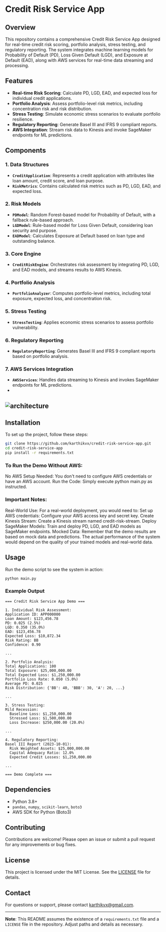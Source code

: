 # Credit Risk Service App

## Overview

This repository contains a comprehensive Credit Risk Service App designed for real-time credit risk scoring, portfolio analysis, stress testing, and regulatory reporting. The system integrates machine learning models for Probability of Default (PD), Loss Given Default (LGD), and Exposure at Default (EAD), along with AWS services for real-time data streaming and processing.

## Features

- **Real-time Risk Scoring**: Calculate PD, LGD, EAD, and expected loss for individual credit applications.
- **Portfolio Analysis**: Assess portfolio-level risk metrics, including concentration risk and risk distribution.
- **Stress Testing**: Simulate economic stress scenarios to evaluate portfolio resilience.
- **Regulatory Reporting**: Generate Basel III and IFRS 9 compliant reports.
- **AWS Integration**: Stream risk data to Kinesis and invoke SageMaker endpoints for ML predictions.

## Components

### 1. **Data Structures**
- **`CreditApplication`**: Represents a credit application with attributes like loan amount, credit score, and loan purpose.
- **`RiskMetrics`**: Contains calculated risk metrics such as PD, LGD, EAD, and expected loss.

### 2. **Risk Models**
- **`PDModel`**: Random Forest-based model for Probability of Default, with a fallback rule-based approach.
- **`LGDModel`**: Rule-based model for Loss Given Default, considering loan security and purpose.
- **`EADModel`**: Calculates Exposure at Default based on loan type and outstanding balance.

### 3. **Core Engine**
- **`CreditRiskEngine`**: Orchestrates risk assessment by integrating PD, LGD, and EAD models, and streams results to AWS Kinesis.

### 4. **Portfolio Analysis**
- **`PortfolioAnalyzer`**: Computes portfolio-level metrics, including total exposure, expected loss, and concentration risk.

### 5. **Stress Testing**
- **`StressTesting`**: Applies economic stress scenarios to assess portfolio vulnerability.

### 6. **Regulatory Reporting**
- **`RegulatoryReporting`**: Generates Basel III and IFRS 9 compliant reports based on portfolio analysis.

### 7. **AWS Services Integration**
- **`AWSServices`**: Handles data streaming to Kinesis and invokes SageMaker endpoints for ML predictions.
-
![architecture](./assets/credit-risk-app-arch.png)
-
## Installation

To set up the project, follow these steps:

```bash
git clone https://github.com/karthikvx/credit-risk-service-app.git
cd credit-risk-service-app
pip install -r requirements.txt
```

### To Run the Demo Without AWS:

No AWS Setup Needed: You don't need to configure AWS credentials or have an AWS account.
Run the Code: Simply execute python main.py as instructed.

### Important Notes:

Real-World Use: For a real-world deployment, you would need to:
Set up AWS credentials: Configure your AWS access key and secret key.
Create Kinesis Stream: Create a Kinesis stream named credit-risk-stream.
Deploy SageMaker Models: Train and deploy PD, LGD, and EAD models as SageMaker endpoints.
Mocked Data: Remember that the demo results are based on mock data and predictions. The actual performance of the system would depend on the quality of your trained models and real-world data.


## Usage

Run the demo script to see the system in action:

```bash
python main.py
```

### Example Output

```
=== Credit Risk Service App Demo ===

1. Individual Risk Assessment:
Application ID: APP000000
Loan Amount: $123,456.78
PD: 0.025 (2.5%)
LGD: 0.350 (35.0%)
EAD: $123,456.78
Expected Loss: $10,872.34
Risk Rating: BB
Confidence: 0.90

...

2. Portfolio Analysis:
Total Applications: 100
Total Exposure: $25,000,000.00
Total Expected Loss: $1,250,000.00
Portfolio Loss Rate: 0.050 (5.0%)
Average PD: 0.025
Risk Distribution: {'BB': 40, 'BBB': 30, 'A': 20, ...}

...

3. Stress Testing:
Mild Recession:
  Baseline Loss: $1,250,000.00
  Stressed Loss: $1,500,000.00
  Loss Increase: $250,000.00 (20.0%)

...

4. Regulatory Reporting:
Basel III Report (2023-10-01):
  Risk Weighted Assets: $25,000,000.00
  Capital Adequacy Ratio: 12.0%
  Expected Credit Losses: $1,250,000.00

...

=== Demo Complete ===
```

## Dependencies

- Python 3.8+
- `pandas`, `numpy`, `scikit-learn`, `boto3`
- AWS SDK for Python (Boto3)

## Contributing

Contributions are welcome! Please open an issue or submit a pull request for any improvements or bug fixes.

## License

This project is licensed under the MIT License. See the [LICENSE](LICENSE) file for details.

## Contact

For questions or support, please contact [karthikvx@gmail.com](mailto:karthikvx@gmail.com).

---

**Note**: This README assumes the existence of a `requirements.txt` file and a `LICENSE` file in the repository. Adjust paths and details as necessary.
